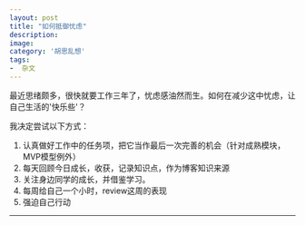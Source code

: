 ```yaml
---
layout: post
title: "如何抵御忧虑"
description: 
image: 
category: '胡思乱想'
tags:
-  杂文
---
```

    
最近思绪颇多，很快就要工作三年了，忧虑感油然而生。如何在减少这中忧虑，让自己生活的'快乐些'？

我决定尝试以下方式：
1. 认真做好工作中的任务项，把它当作最后一次完善的机会（针对成熟模块，MVP模型例外）
2. 每天回顾今日成长，收获，记录知识点，作为博客知识来源
3. 关注身边同学的成长，并借鉴学习。
4. 每周给自己一个小时，review这周的表现
5. 强迫自己行动




-----
